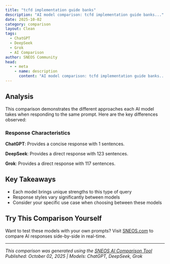 ```yaml
---
title: "tcfd implementation guide banks"
description: "AI model comparison: tcfd implementation guide banks..."
date: 2025-10-02
category: comparison
layout: Clean
tags:
  - ChatGPT
  - DeepSeek
  - Grok
  - AI Comparison
author: SNEOS Community
head:
  - - meta
    - name: description
      content: "AI model comparison: tcfd implementation guide banks..."
---
```


<ChatComparison
  title="tcfd implementation guide banks"
  prompt="tcfd implementation guide banks"
  :responses='{
    "ChatGPT": "The Task Force on Climate-related Financial Disclosures (TCFD) provides guidelines aimed at helping organizations, including banks, disclose climate-related financial risks and opportunities. The following is a general overview of how banks can implement the TCFD recommendations:\n\n### TCFD Recommendations Overview\nThe TCFD recommendations are structured around four pillars:\n\n1. **Governance**\n   - Describe the organization’s governance structure and processes for managing climate-related risks and opportunities.\n   - Ensure that the board of directors is informed about climate-related issues and oversees the organization&#x27;s response.\n\n2. **Strategy**\n   - Identify and assess climate-related risks and opportunities over the short, medium, and long term.\n   - Integrate these assessments into the organization’s business strategy and financial planning.\n   - Discuss the resilience of the organization’s strategy in relation to various climate-related scenarios.\n\n3. **Risk Management**\n   - Describe how the organization identifies, assesses, and manages climate-related risks.\n   - Integrate climate-related risk management into the organization&#x27;s overall risk management framework.\n\n4. **Metrics and Targets**\n   - Disclose the metrics used to assess climate-related risks and opportunities.\n   - Set targets for managing climate-related risks and performance against those targets.\n   - Include Scope 1, Scope 2, and, if relevant, Scope 3 greenhouse gas emissions in disclosures.\n\n### Implementation Steps for Banks\n\n1. **Governance Framework:**\n   - Establish a climate governance structure that designates responsibility and accountability for climate-related issues.\n   - Integrate climate-related considerations into existing governance structures, including board discussions and risk committees.\n\n2. **Risk Assessment:**\n   - Perform a comprehensive assessment of climate-related risks (both physical and transition risks).\n   - Use climate scenarios to analyze potential impacts on loan portfolios, investment holdings, and overall operations.\n   - Consider regulations, market shifts, and reputational risks.\n\n3. **Strategy Development:**\n   - Align business strategies with climate resilience objectives, taking into account potential changes in customer behavior and regulatory environments.\n   - Explore new products and services that address climate change, like green financing and sustainability-linked loans.\n\n4. **Stakeholder Engagement:**\n   - Engage with stakeholders—including regulators, clients, and investors—to understand expectations for climate-related disclosures.\n   - Create a dialogue with customers on sustainability goals to assess their climate-related risks.\n\n5. **Metrics and Measurement:**\n   - Establish key metrics to evaluate exposures to climate risks.\n   - Calculate risks in various scenarios and establish performance metrics to monitor progress.\n   - Align disclosures with current best practices, including reflecting on TCFD’s suggestions.\n\n6. **Disclosure Practices:**\n   - Commit to transparent reporting through annual financial disclosures, sustainability reports, or dedicated climate disclosures.\n   - Ensure consistency in reporting formats and adopt technologies that facilitate climate-related data management.\n\n7. **Continuous Improvement:**\n   - Regularly review and refine governance structures, risk assessment processes, and strategy based on emerging risks, stakeholder feedback, and developments in climate science.\n   - Participate in industry coalitions focusing on climate finance and reporting, which can aid in sharing knowledge and best practices.\n\n8. **Capacity Building:**\n   - Train staff across relevant departments on climate-related risks and strategies.\n   - Consider the creation of dedicated teams or functions that focus on climate risk across lending, investment, and strategy areas.\n\n### Resources for Implementation\n- **TCFD Official Website**: Access to detailed guidance, resources, and best practices.\n- **Industry Associations**: Groups such as the Institute of International Finance (IIF) or the Banking Environment Initiative (BEI) may have sector-specific resources.\n- **Consulting Firms**: Partnerships with specialized consultants can help map out action steps and offer insights into best practices.\n\n### Conclusion\nImplementing TCFD recommendations requires a strategic approach tailored to the specific context of each bank. By focusing on governance, strategy, risk management, and transparent disclosures, banks can better navigate climate-related challenges and align with global sustainability objectives.",
    "DeepSeek": "Of course. Here is a comprehensive TCFD implementation guide tailored specifically for banks.\n\nThis guide breaks down the process into a structured, phased approach, recognizing that banks have unique exposures and play a critical role in the financial system.\n\n### **Why TCFD is Crucial for Banks**\n\nFor banks, TCFD is not just about reporting; it\u0027s about core risk management and strategic positioning.\n*   **Risk Management:** Identify and manage climate-related risks (transition and physical) in your loan book, investment portfolio, and operations.\n*   **Strategic Advantage:** Position yourself as a leader in sustainable finance, attracting clients and investors.\n*   **Regulatory Preparedity:** Stay ahead of rapidly evolving mandatory climate disclosure regulations (e.g., SEC in the US, ISSB globally, EBA in the EU).\n*   **Capital Allocation:** Make more informed lending and investment decisions in a decarbonizing economy.\n\n---\n\n### **Phased Implementation Guide for Banks**\n\n#### **Phase 1: Foundation \u0026 Governance (Months 1-3)**\n\n**Objective:** Establish internal responsibility and build foundational knowledge.\n\n1.  **Secure Senior Management \u0026 Board Buy-in:**\n    *   Present the business case: link TCFD to financial stability, reputation, and regulatory requirements.\n    *   Appoint a senior sponsor (e.g., Chief Risk Officer, CFO, or CEO).\n\n2.  **Establish Governance Structures:**\n    *   **Board-Level Oversight:** Clearly define the board\u0027s role in overseeing climate-related risks and opportunities. This is a core TCFD requirement. The board\u0027s risk committee is often the most appropriate body.\n    *   **Management Responsibility:** Assign a cross-functional working group with representatives from **Risk, Finance, Strategy, Credit, ESG, and Communications**.\n\n3.  **Conduct a TCFD Readiness Assessment:**\n    *   Benchmark your current disclosures against the 11 recommended TCFD disclosures.\n    *   Identify gaps in data, processes, and expertise.\n\n#### **Phase 2: Strategy \u0026 Risk Management (Months 4-9)**\n\n**Objective:** Integrate climate into your core business strategy and risk management framework.\n\n1.  **Identify Climate-Related Risks \u0026 Opportunities:**\n    *   **Risks:**\n        *   **Transition Risks:** Policy (carbon taxes), technology (low-carbon disruption), market (shift in sentiment), reputational.\n        *   **Physical Risks:** Acute (floods, storms) and Chronic (sea-level rise, temperature shifts).\n    *   **Opportunities:** Resource efficiency, sustainable finance products (green bonds, sustainability-linked loans), new green technologies, resilience-building services.\n\n2.  **Assess Impact on Business, Strategy, and Financial Planning:**\n    *   **Scenario Analysis (Critical for Banks):** This is the most complex but essential step.\n        *   **Start Simple:** Use established scenarios like the NGFS (Network for Greening the Financial System) scenarios \u2013 *Net Zero 2050, Delayed Transition, Current Policies*.\n        *   **Focus on Material Portfolios:** Begin with the most exposed sectors (e.g., oil \u0026 gas, real estate, power generation, automotive, agriculture).\n        *   **Assess Impact:** Quantify the potential impact on Probability of Default (PD) and Loss Given Default (LGD) for these portfolios under different scenarios.\n    *   **Strategy Resilience:** Test your bank\u0027s business strategy against these different climate scenarios. Is it resilient under a \u003C2\u00B0C world? A 3\u00B0C world?\n\n3.  **Integrate into Existing Risk Management Frameworks:**\n    *   Don\u0027t create a separate \u0022climate risk\u0022 silo. Integrate climate risks into your existing **Credit Risk, Market Risk, and Operational Risk** frameworks.\n    *   Update credit policies and underwriting criteria to include climate risk factors.\n\n#### **Phase 3: Metrics \u0026 Targets (Months 6-12)**\n\n**Objective:** Define and calculate the key metrics to track performance and risk exposure.\n\n1.  **Select Key Metrics:**\n    *   **Cross-Industry Metrics:** GHG Emissions (Scopes 1, 2, and critically, **Scope 3** from financing activities).\n    *   **Bank-Specific Metrics:**\n        *   **Financed Emissions:** The GHG emissions of your loan and investment portfolio. Start with the most material sectors using established methodologies (e.g., PCAF Standard).\n        *   **Green Asset Ratio / Brown Asset Ratio:** The proportion of your portfolio aligned with green vs. brown (carbon-intensive) activities (relevant in the EU).\n        *   **Climate Risk Exposure:** Concentration of credit exposure to high-risk sectors (e.g., % of loan book to fossil fuels).\n        *   **Carbon-Related Assets:** Value of assets vulnerable to transition risks.\n\n2.  **Set Targets:**\n    *   **Portfolio-Level Targets:** Set targets to align your portfolio with the Paris Agreement (e.g., using Science-Based Targets for Financial Institutions (SBTi FI)).\n    *   **Operational Targets:** Commit to net-zero for your own operations (Scopes 1 \u0026 2).\n    *   **Client Engagement Targets:** Track the number of clients you engage with on their climate transition plans.\n\n#### **Phase 4: Disclosure \u0026 Communication (Ongoing)**\n\n**Objective:** Communicate your findings effectively to stakeholders.\n\n1.  **Choose Reporting Vehicles:**\n    *   **Annual Report \u0026 Form 10-K:** For material financial impacts, as required by regulators.\n    *   **Sustainability Report or TCFD Standalone Report:** A dedicated space for a comprehensive narrative.\n    *   **Website \u0026 Investor Presentations:** For broader communication.\n\n2.  **Structure Your TCFD Report:**\n    *   Follow the four core TCFD pillars: **Governance, Strategy, Risk Management, and Metrics \u0026 Targets**.\n    *   Be transparent about methodologies, assumptions, and limitations (e.g., \u0022Our financed emissions calculation for the oil \u0026 gas sector covers X% of our portfolio and is based on Y methodology\u0022).\n    *   Use clear, concise language and data visualizations.\n\n---\n\n### **Bank-Specific Challenges \u0026 How to Overcome Them**\n\n| Challenge | Description | Mitigation Strategy |\n| :--- | :--- | :--- |\n| **Data Availability \u0026 Quality** | Client-level data for Scope 3 financed emissions is often unavailable or inconsistent. | 1. Start with high-risk, publicly listed clients where data is available. \u003Cbr\u003E2. Use sector-average data as a starting point (e.g., from IEA, PCAF). \u003Cbr\u003E3. Develop client engagement programs to request data. |\n| **Methodological Complexity** | Calculating financed emissions and conducting scenario analysis is technically complex. | 1. Leverage the **Partnership for Carbon Accounting Financials (PCAF)** Standard for financed emissions. \u003Cbr\u003E2. Use third-party tools and data providers (e.g., MSCI, S\u0026P, Bloomberg). \u003Cbr\u003E3. Participate in industry forums and working groups to share best practices. |\n| **Scenario Analysis** | Translating macro climate scenarios into micro-level financial impacts is challenging. | 1. Start qualitatively before moving to quantitative. \u003Cbr\u003E2. Focus on a few key sectors and use simplified, off-the-shelf scenarios (NGFS). \u003Cbr\u003E3. Collaborate with your risk modeling team to adapt existing models. |\n| **Client Engagement** | Discussing transition plans and climate risks with clients can be sensitive. | 1. Frame it as a joint risk management and opportunity exploration exercise. \u003Cbr\u003E2. Develop a phased engagement strategy, starting with your largest emitters. \u003Cbr\u003E3. Offer support and resources to help clients develop their own capabilities. |\n\n### **Key Resources for Banks**\n\n*   **TCFD Knowledge Hub:** The official [TCFD website](https://www.fsb-tcfd.org/) with all official guidance and examples.\n*   **Partnership for Carbon Accounting Financials (PCAF):** The global standard for [calculating financed emissions](https://carbonaccountingfinancials.com/).\n*   **Network for Greening the Financial System (NGFS):** Source for critical [climate scenarios](https://www.ngfs.net/ngfs-scenarios-portal/) for risk assessment.\n*   **Science Based Targets initiative (SBTi):** Provides the [Financial Institutions\u0027 Net-Zero Standard](https://sciencebasedtargets.org/sectors/financial-institutions) for setting credible targets.\n*   **UNEP FI:** Offers extensive guidance, including [The Principles for Responsible Banking](https://www.unepfi.org/banking/bankingprinciples/) and implementation tools.\n\n### **Conclusion**\n\nImplementing TCFD is a multi-year journey for a bank, not a one-off project. The key is to **start now, prioritize, and iterate.** Begin with governance and a qualitative assessment of your most material exposures. Gradually build your data, methodologies, and quantitative analysis capabilities. By embedding TCFD recommendations, banks can future-proof their business, fulfill their fiduciary duty, and play a pivotal role in financing the transition to a sustainable economy.",
    "Grok": "Implementing the Task Force on Climate-related Financial Disclosures (TCFD) recommendations is a structured process for banks and financial institutions to assess and disclose climate-related risks and opportunities. The TCFD framework, established by the Financial Stability Board (FSB), provides a set of recommendations to help organizations disclose consistent, comparable, and reliable information on climate-related financial risks. For banks, this is particularly important due to their exposure to credit, market, and operational risks influenced by climate change.\n\nBelow is a guide for banks to implement the TCFD recommendations, structured around the four core pillars: **Governance, Strategy, Risk Management, and Metrics \u0026 Targets**. Additionally, I will include practical steps and considerations specific to the banking sector.\n\n---\n\n### 1. Governance\n**Objective**: Establish oversight of climate-related risks and opportunities at the board and management levels.\n\n- **Board Oversight**:\n  - Ensure the board of directors or a dedicated committee has oversight of climate-related issues.\n  - Define clear roles and responsibilities for board members to integrate climate considerations into decision-making.\n  - Provide training for board members on climate risks, regulatory trends, and TCFD requirements.\n\n- **Management\u0027s Role**:\n  - Assign senior management accountability for assessing and managing climate risks (e.g., Chief Risk Officer or Chief Sustainability Officer).\n  - Establish a cross-functional climate task force or working group (e.g., risk, strategy, and sustainability teams) to coordinate TCFD implementation.\n  - Integrate climate-related considerations into regular reporting to senior management.\n\n- **Bank-Specific Actions**:\n  - Update corporate governance policies to include climate risk as a strategic priority, aligning with regulatory expectations (e.g., Basel Committee on Banking Supervision guidelines).\n  - Engage with regulators and industry bodies to understand evolving expectations for climate disclosure.\n\n---\n\n### 2. Strategy\n**Objective**: Identify the actual and potential impacts of climate-related risks and opportunities on the bank\u2019s business, strategy, and financial planning.\n\n- **Identify Climate-Related Risks and Opportunities**:\n  - Assess **physical risks** (e.g., extreme weather events impacting loan portfolios or branch operations) and **transition risks** (e.g., policy changes, carbon pricing, or shifts to low-carbon technologies affecting client industries).\n  - Identify opportunities, such as financing green projects (renewable energy, energy efficiency) or offering sustainable financial products.\n\n- **Scenario Analysis**:\n  - Conduct scenario analysis to evaluate the impact of different climate scenarios (e.g., 1.5\u00B0C, 2\u00B0C, or business-as-usual scenarios) on the bank\u2019s portfolio and operations.\n  - Use frameworks like the Network for Greening the Financial System (NGFS) scenarios or tools provided by third-party vendors to simulate impacts on credit risk, market risk, and liquidity.\n  - Consider both short-term (1-3 years) and long-term (10-30 years) time horizons.\n\n- **Integrate into Strategic Planning**:\n  - Incorporate climate considerations into the bank\u2019s strategic planning, including capital allocation, product development, and client engagement strategies.\n  - Align with international frameworks like the Paris Agreement to set net-zero targets or decarbonization goals.\n\n- **Bank-Specific Actions**:\n  - Assess exposure to high-carbon sectors (e.g., oil \u0026 gas, coal, or heavy industry) in loan portfolios and develop strategies to mitigate stranded asset risks.\n  - Develop green finance products (e.g., green bonds, sustainability-linked loans) to capitalize on market opportunities.\n\n---\n\n### 3. Risk Management\n**Objective**: Describe how the bank identifies, assesses, and manages climate-related risks.\n\n- **Identify and Assess Risks**:\n  - Integrate climate risk into existing risk management frameworks (e.g., credit risk, market risk, operational risk).\n  - Develop methodologies to quantify climate risk exposure, such as stress testing loan portfolios under climate scenarios or mapping physical risks to geographic exposures.\n  - Use data and analytics to assess client-level risks (e.g., sector-specific carbon intensity or vulnerability to climate policy changes).\n\n- **Manage Risks**:\n  - Update credit underwriting policies to include climate risk factors (e.g., requiring clients to disclose carbon emissions or transition plans).\n  - Set risk appetite statements for climate-related exposures (e.g., limits on lending to fossil fuel sectors).\n  - Engage with clients to support their transition to low-carbon business models.\n\n- **Bank-Specific Actions**:\n  - Align with regulatory expectations, such as the European Central Bank (ECB) or Bank of England (BoE) guidelines on climate risk integration.\n  - Collaborate with industry peers through initiatives like the UNEP FI Principles for Responsible Banking to share best practices on climate risk management.\n\n---\n\n### 4. Metrics and Targets\n**Objective**: Disclose the metrics and targets used to assess and manage climate-related risks and opportunities.\n\n- **Develop Metrics**:\n  - Measure and report greenhouse gas (GHG) emissions across Scope 1 (direct emissions), Scope 2 (indirect emissions from purchased energy), and Scope 3 (financed emissions from lending and investment activities).\n  - Use standardized methodologies like the Partnership for Carbon Accounting Financials (PCAF) to calculate financed emissions.\n  - Track portfolio exposure to high-carbon sectors and green finance activities (e.g., percentage of loans aligned with net-zero goals).\n\n- **Set Targets**:\n  - Establish science-based targets aligned with the Science Based Targets initiative (SBTi) for financial institutions.\n  - Define interim and long-term goals for reducing financed emissions (e.g., net-zero by 2050 with specific milestones).\n  - Set targets for increasing green finance (e.g., percentage of loan book dedicated to sustainable projects).\n\n- **Disclose Performance**:\n  - Include climate-related metrics in annual reports, sustainability reports, or dedicated TCFD reports.\n  - Provide transparent information on progress toward targets and methodologies used for calculations.\n\n- **Bank-Specific Actions**:\n  - Prioritize Scope 3 emissions, as financed emissions often represent the largest share of a bank\u2019s carbon footprint.\n  - Use data from clients and third-party providers to improve the accuracy of emissions calculations, addressing data gaps over time.\n\n---\n\n### Practical Steps for TCFD Implementation in Banks\n\n1. **Gap Analysis and Roadmap**:\n   - Conduct a gap analysis to assess current capabilities against TCFD recommendations.\n   - Develop a multi-year roadmap for implementation, prioritizing areas like governance and risk management in the short term and scenario analysis in the medium term.\n\n2. **Stakeholder Engagement**:\n   - Engage with internal stakeholders (e.g., risk, compliance, and business units) to build awareness and alignment on TCFD goals.\n   - Communicate with clients to gather data on their climate strategies and emissions, facilitating better risk assessments.\n\n3. **Capacity Building**:\n   - Train staff on climate risk concepts, TCFD requirements, and tools for assessment (e.g., scenario analysis, emissions modeling).\n   - Build partnerships with consultants or technology providers to enhance data collection and analytics capabilities.\n\n4. **Regulatory Alignment**:\n   - Monitor and align with evolving regulatory requirements for climate disclosure (e.g., EU Sustainable Finance Disclosure Regulation (SFDR), ECB climate stress tests).\n   - Participate in industry initiatives to stay updated on best practices (e.g., UNEP FI, TCFD Knowledge Hub).\n\n5. **Reporting and Disclosure**:\n   - Start with qualitative disclosures on governance and strategy, gradually incorporating quantitative data on metrics and targets as capabilities improve.\n   - Ensure disclosures are consistent with other frameworks, such as the Global Reporting Initiative (GRI) or Sustainability Accounting Standards Board (SASB).\n\n---\n\n### Challenges for Banks in TCFD Implementation\n- **Data Availability**: Obtaining reliable client data for Scope 3 emissions calculations can be challenging. Banks may need to rely on proxies or engage clients for better disclosure.\n- **Scenario Analysis Complexity**: Modeling long-term climate scenarios requires expertise and robust data, which may be resource-intensive.\n- **Regulatory Variability**: Different jurisdictions have varying requirements for climate disclosure, creating compliance complexities for global banks.\n- **Integration into Operations**: Embedding climate risk into day-to-day operations (e.g., loan origination, pricing) requires significant process changes.\n\n---\n\n### Resources and Tools for Banks\n- **TCFD Official Resources**: The TCFD website offers implementation guides, case studies, and sector-specific guidance.\n- **PCAF**: Provides methodologies for calculating financed emissions.\n- **NGFS Scenarios**: Offers climate scenarios for stress testing and risk assessment.\n- **UNEP FI**: Provides frameworks and peer learning opportunities for responsible banking.\n- **Third-Party Tools**: Vendors like MSCI, Trucost, and Bloomberg offer data and analytics for climate risk assessment.\n\n---\n\n### Conclusion\nImplementing TCFD recommendations enables banks to better understand and manage climate-related risks while positioning themselves as leaders in sustainable finance. By following a structured approach across governance, strategy, risk management, and metrics, banks can build resilience to climate impacts, meet stakeholder expectations, and contribute to a low-carbon economy. Starting with foundational elements and progressively enhancing disclosures over time is a practical way to ensure compliance and meaningful impact."
  }'
  published-date="09:31"
/>

## Analysis

This comparison demonstrates the different approaches each AI model takes when responding to the same prompt. Here are the key differences observed:

### Response Characteristics

**ChatGPT**: Provides a concise response with 1 sentences. 

**DeepSeek**: Provides a direct response with 123 sentences. 

**Grok**: Provides a direct response with 117 sentences. 

## Key Takeaways

- Each model brings unique strengths to this type of query
- Response styles vary significantly between models
- Consider your specific use case when choosing between these models

## Try This Comparison Yourself

Want to test these models with your own prompts? Visit [SNEOS.com](https://sneos.com) to compare AI responses side-by-side in real-time.

---

*This comparison was generated using the [SNEOS AI Comparison Tool](https://sneos.com)*
*Published: October 02, 2025 | Models: ChatGPT, DeepSeek, Grok*
